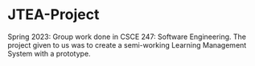 # JTEA-Project
Spring 2023: Group work done in CSCE 247: Software Engineering.
The project given to us was to create a semi-working Learning Management System with a prototype.
